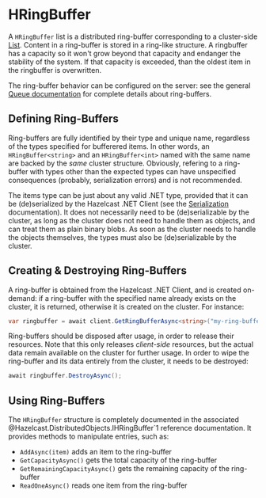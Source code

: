 # HRingBuffer

A `HRingBuffer` list is a distributed ring-buffer corresponding to a cluster-side [List](https://docs.hazelcast.com/imdg/latest/data-structures/ringbuffer.html). Content in a ring-buffer is stored in a ring-like structure. A ringbuffer has a capacity so it won't grow beyond that capacity and endanger the stability of the system. If that capacity is exceeded, than the oldest item in the ringbuffer is overwritten.

The ring-buffer behavior can be configured on the server: see the general [Queue documentation](https://docs.hazelcast.com/imdg/latest/data-structures/ringbuffer.html) for complete details about ring-buffers.

## Defining Ring-Buffers

Ring-buffers are fully identified by their type and unique name, regardless of the types specified for bufferered items. In other words, an `HRingBuffer<string>` and an `HRingBuffer<int>` named with the same name are backed by the *same* cluster structure. Obviously, refering to a ring-buffer with types other than the expected types can have unspecified consequences (probably, serialization errors) and is not recommended.

The items type can be just about any valid .NET type, provided that it can be (de)serialized by the Hazelcast .NET Client (see the [Serialization](../serialization.md) documentation). It does not necessarily need to be (de)serializable by the cluster, as long as the cluster does not need to handle them as objects, and can treat them as plain binary blobs. As soon as the cluster needs to handle the objects themselves, the types must also be (de)serializable by the cluster.

## Creating & Destroying Ring-Buffers

A ring-buffer is obtained from the Hazelcast .NET Client, and is created on-demand: if a ring-buffer with the specified name already exists on the cluster, it is returned, otherwise it is created on the cluster. For instance:

```csharp
var ringbuffer = await client.GetRingBufferAsync<string>("my-ring-buffer");
```

Ring-buffers should be disposed after usage, in order to release their resources. Note that this only releases *client-side* resources, but the actual data remain available on the cluster for further usage. In order to wipe the ring-buffer and its data entirely from the cluster, it needs to be destroyed:

```csharp
await ringbuffer.DestroyAsync();
```

## Using Ring-Buffers

The `HRingBuffer` structure is completely documented in the associated @Hazelcast.DistributedObjects.IHRingBuffer`1 reference documentation. It provides methods to manipulate entries, such as:

* `AddAsync(item)` adds an item to the ring-buffer
* `GetCapacityAsync()` gets the total capacity of the ring-buffer
* `GetRemainingCapacityAsync()` gets the remaining capacity of the ring-buffer
* `ReadOneAsync()` reads one item from the ring-buffer


